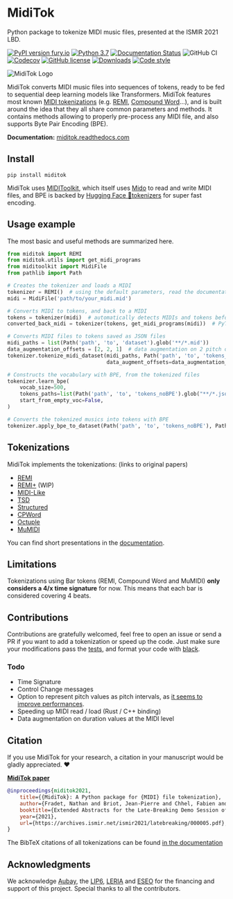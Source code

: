 # MidiTok

Python package to tokenize MIDI music files, presented at the ISMIR 2021 LBD.

[![PyPI version fury.io](https://badge.fury.io/py/miditok.svg)](https://pypi.python.org/pypi/miditok/)
[![Python 3.7](https://img.shields.io/badge/python-3.7+-blue.svg)](https://www.python.org/downloads/release/)
[![Documentation Status](https://readthedocs.org/projects/miditok/badge/?version=latest)](https://miditok.readthedocs.io/en/latest/?badge=latest)
![GitHub CI](https://github.com/Natooz/MidiTok/actions/workflows/pytest.yml/badge.svg)
[![Codecov](https://img.shields.io/codecov/c/github/Natooz/MidiTok)](https://codecov.io/gh/Natooz/MidiTok)
[![GitHub license](https://img.shields.io/github/license/Natooz/MidiTok.svg)](https://github.com/Natooz/MidiTok/blob/main/LICENSE)
[![Downloads](https://pepy.tech/badge/MidiTok)](https://pepy.tech/project/MidiTok)
[![Code style](https://img.shields.io/badge/code%20style-black-000000.svg)](https://github.com/psf/black)

![MidiTok Logo](docs/assets/logo.png?raw=true "")


MidiTok converts MIDI music files into sequences of tokens, ready to be fed to sequential deep learning models like Transformers.
MidiTok features most known [MIDI tokenizations](https://miditok.readthedocs.io/en/latest/tokenizations.html) (e.g. [REMI](https://arxiv.org/abs/2002.00212), [Compound Word](https://arxiv.org/abs/2101.02402)...), and is built around the idea that they all share common parameters and methods. It contains methods allowing to properly pre-process any MIDI file, and also supports Byte Pair Encoding (BPE).

**Documentation:** [miditok.readthedocs.com](https://miditok.readthedocs.io/en/latest/index.html)

## Install

```shell
pip install miditok
```
MidiTok uses [MIDIToolkit](https://github.com/YatingMusic/miditoolkit), which itself uses [Mido](https://github.com/mido/mido) to read and write MIDI files, and BPE is backed by [Hugging Face 🤗tokenizers](https://github.com/huggingface/tokenizers) for super fast encoding.

## Usage example

The most basic and useful methods are summarized here.

```python
from miditok import REMI
from miditok.utils import get_midi_programs
from miditoolkit import MidiFile
from pathlib import Path

# Creates the tokenizer and loads a MIDI
tokenizer = REMI()  # using the default parameters, read the documentation to customize your tokenizer
midi = MidiFile('path/to/your_midi.mid')

# Converts MIDI to tokens, and back to a MIDI
tokens = tokenizer(midi)  # automatically detects MIDIs and tokens before converting
converted_back_midi = tokenizer(tokens, get_midi_programs(midi))  # PyTorch / Tensorflow / Numpy tensors supported

# Converts MIDI files to tokens saved as JSON files
midi_paths = list(Path('path', 'to', 'dataset').glob('**/*.mid'))
data_augmentation_offsets = [2, 2, 1]  # data augmentation on 2 pitch octaves, 2 velocity and 1 duration values
tokenizer.tokenize_midi_dataset(midi_paths, Path('path', 'to', 'tokens_noBPE'),
                                data_augment_offsets=data_augmentation_offsets)

# Constructs the vocabulary with BPE, from the tokenized files
tokenizer.learn_bpe(
    vocab_size=500,
    tokens_paths=list(Path('path', 'to', 'tokens_noBPE').glob("**/*.json")),
    start_from_empty_voc=False,
)

# Converts the tokenized musics into tokens with BPE
tokenizer.apply_bpe_to_dataset(Path('path', 'to', 'tokens_noBPE'), Path('path', 'to', 'tokens_BPE'))
```

## Tokenizations

MidiTok implements the tokenizations: (links to original papers)
* [REMI](https://dl.acm.org/doi/10.1145/3394171.3413671)
* [REMI+](https://openreview.net/forum?id=NyR8OZFHw6i) (WIP)
* [MIDI-Like](https://link.springer.com/article/10.1007/s00521-018-3758-9)
* [TSD](https://arxiv.org/abs/2301.11975)
* [Structured](https://arxiv.org/abs/2107.05944)
* [CPWord](https://ojs.aaai.org/index.php/AAAI/article/view/16091)
* [Octuple](https://aclanthology.org/2021.findings-acl.70)
* [MuMIDI](https://dl.acm.org/doi/10.1145/3394171.3413721)

You can find short presentations in the [documentation](https://miditok.readthedocs.io/en/latest/tokenizations.html).

## Limitations

Tokenizations using Bar tokens (REMI, Compound Word and MuMIDI) **only considers a 4/x time signature** for now. This means that each bar is considered covering 4 beats.

## Contributions

Contributions are gratefully welcomed, feel free to open an issue or send a PR if you want to add a tokenization or speed up the code. Just make sure your modifications pass the [tests](tests), and format your code with [black](https://github.com/psf/black).

### Todo

* Time Signature
* Control Change messages
* Option to represent pitch values as pitch intervals, as [it seems to improve performances](https://ismir2022program.ismir.net/lbd_369.html).
* Speeding up MIDI read / load (Rust / C++ binding)
* Data augmentation on duration values at the MIDI level

## Citation

If you use MidiTok for your research, a citation in your manuscript would be gladly appreciated. ❤️

[**MidiTok paper**](https://archives.ismir.net/ismir2021/latebreaking/000005.pdf)
```bibtex
@inproceedings{miditok2021,
    title={{MidiTok}: A Python package for {MIDI} file tokenization},
    author={Fradet, Nathan and Briot, Jean-Pierre and Chhel, Fabien and El Fallah Seghrouchni, Amal and Gutowski, Nicolas},
    booktitle={Extended Abstracts for the Late-Breaking Demo Session of the 22nd International Society for Music Information Retrieval Conference},
    year={2021},
    url={https://archives.ismir.net/ismir2021/latebreaking/000005.pdf},
}
```

The BibTeX citations of all tokenizations can be found [in the documentation](https://miditok.readthedocs.io/en/latest/citations.html)


## Acknowledgments

We acknowledge [Aubay](https://blog.aubay.com/index.php/language/en/home/?lang=en), the [LIP6](https://www.lip6.fr/?LANG=en), [LERIA](http://blog.univ-angers.fr/leria/n) and [ESEO](https://eseo.fr/en) for the financing and support of this project.
Special thanks to all the contributors.

